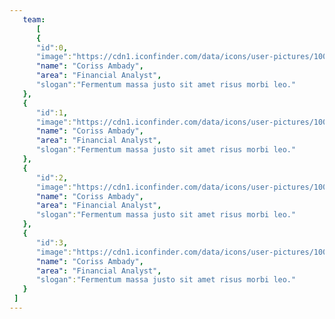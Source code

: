 ```yaml
---
   team:
      [
      {
      "id":0,
      "image":"https://cdn1.iconfinder.com/data/icons/user-pictures/100/male3-256.png",
      "name": "Coriss Ambady",
      "area": "Financial Analyst",
      "slogan":"Fermentum massa justo sit amet risus morbi leo."
   },
   {
      "id":1,
      "image":"https://cdn1.iconfinder.com/data/icons/user-pictures/100/male3-256.png",
      "name": "Coriss Ambady",
      "area": "Financial Analyst",
      "slogan":"Fermentum massa justo sit amet risus morbi leo."
   },
   {
      "id":2,
      "image":"https://cdn1.iconfinder.com/data/icons/user-pictures/100/male3-256.png",
      "name": "Coriss Ambady",
      "area": "Financial Analyst",
      "slogan":"Fermentum massa justo sit amet risus morbi leo."
   },
   {
      "id":3,
      "image":"https://cdn1.iconfinder.com/data/icons/user-pictures/100/male3-256.png",
      "name": "Coriss Ambady",
      "area": "Financial Analyst",
      "slogan":"Fermentum massa justo sit amet risus morbi leo."
   }
 ]
---
```

